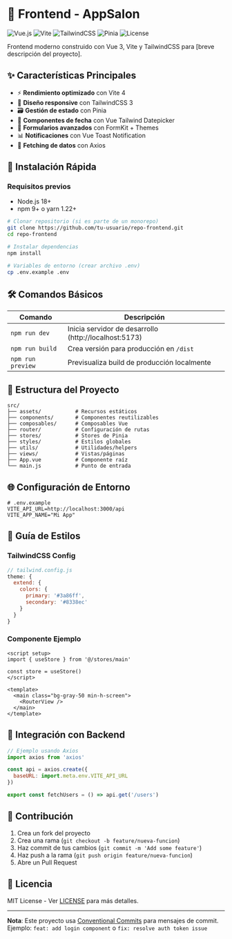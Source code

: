 # 🎨 Frontend - AppSalon

![Vue.js](https://img.shields.io/badge/Vue.js-3.3-4FC08D?logo=vuedotjs)
![Vite](https://img.shields.io/badge/Vite-4.4-646CFF?logo=vite)
![TailwindCSS](https://img.shields.io/badge/TailwindCSS-3.3-06B6D4?logo=tailwindcss)
![Pinia](https://img.shields.io/badge/Pinia-2.1-FFD02F)
![License](https://img.shields.io/badge/License-MIT-blue)

Frontend moderno construido con Vue 3, Vite y TailwindCSS para [breve descripción del proyecto].

## ✨ Características Principales
- ⚡️ **Rendimiento optimizado** con Vite 4
- 🎨 **Diseño responsive** con TailwindCSS 3
- 🗃️ **Gestión de estado** con Pinia
- 📅 **Componentes de fecha** con Vue Tailwind Datepicker
- 📱 **Formularios avanzados** con FormKit + Themes
- 📊 **Notificaciones** con Vue Toast Notification
- 🔄 **Fetching de datos** con Axios

## 🚀 Instalación Rápida

### Requisitos previos
- Node.js 18+
- npm 9+ o yarn 1.22+

```bash
# Clonar repositorio (si es parte de un monorepo)
git clone https://github.com/tu-usuario/repo-frontend.git
cd repo-frontend

# Instalar dependencias
npm install

# Variables de entorno (crear archivo .env)
cp .env.example .env
```

## 🛠 Comandos Básicos

| Comando | Descripción |
|---------|-------------|
| `npm run dev` | Inicia servidor de desarrollo (http://localhost:5173) |
| `npm run build` | Crea versión para producción en `/dist` |
| `npm run preview` | Previsualiza build de producción localmente |

## 📂 Estructura del Proyecto

```
src/
├── assets/           # Recursos estáticos
├── components/       # Componentes reutilizables
├── composables/      # Composables Vue
├── router/           # Configuración de rutas
├── stores/           # Stores de Pinia
├── styles/           # Estilos globales
├── utils/            # Utilidades/helpers
├── views/            # Vistas/páginas
├── App.vue           # Componente raíz
└── main.js           # Punto de entrada
```

## 🌐 Configuración de Entorno

```env
# .env.example
VITE_API_URL=http://localhost:3000/api
VITE_APP_NAME="Mi App"
```

## 🎨 Guía de Estilos

### TailwindCSS Config
```js
// tailwind.config.js
theme: {
  extend: {
    colors: {
      primary: '#3a86ff',
      secondary: '#8338ec'
    }
  }
}
```

### Componente Ejemplo
```vue
<script setup>
import { useStore } from '@/stores/main'

const store = useStore()
</script>

<template>
  <main class="bg-gray-50 min-h-screen">
    <RouterView />
  </main>
</template>
```

## 🔌 Integración con Backend

```javascript
// Ejemplo usando Axios
import axios from 'axios'

const api = axios.create({
  baseURL: import.meta.env.VITE_API_URL
})

export const fetchUsers = () => api.get('/users')
```

## 🤝 Contribución

1. Crea un fork del proyecto
2. Crea una rama (`git checkout -b feature/nueva-funcion`)
3. Haz commit de tus cambios (`git commit -m 'Add some feature'`)
4. Haz push a la rama (`git push origin feature/nueva-funcion`)
5. Abre un Pull Request

## 📄 Licencia
MIT License - Ver [LICENSE](LICENSE) para más detalles.

---

**Nota**: Este proyecto usa [Conventional Commits](https://www.conventionalcommits.org/) para mensajes de commit.  
Ejemplo: `feat: add login component` o `fix: resolve auth token issue`
